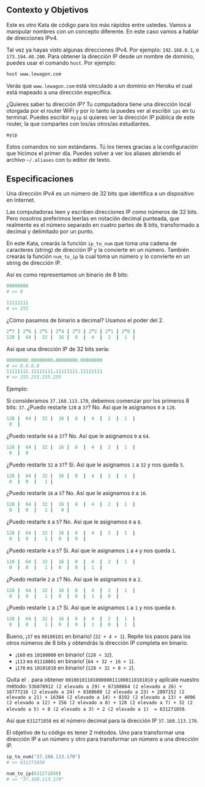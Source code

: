 ## Contexto y Objetivos

Este es otro Kata de código para los más rápidos entre ustedes. Vamos a manipular nombres con un concepto diferente. En este caso vamos a hablar de direcciones IPv4.

Tal vez ya hayas visto algunas direcciones IPv4. Por ejemplo:  `192.168.0.1`, o `173.194.40.200`. Para obtener la dirección IP desde un nombre de dominio, puedes usar el comando `host`. Por ejemplo:

```bash
host www.lewagon.com
```

Verás que `www.lewagon.com` está vinculado a un dominio en Heroku el cual está mapeado a una dirección específica.

¿Quieres saber tu dirección IP? Tu computadora tiene una dirección local otorgada por el router WiFi y por lo tanto la puedes ver al escribir `ips` en tu terminal. Puedes escribir `myip` si quieres ver la dirección IP pública de este router, la que compartes con los/as otros/as estudiantes.


```bash
myip
```

Estos comandos no son estándares. Tú los tienes gracias a la configuración que hicimos el primer día. Puedes volver a ver los aliases abriendo el archivo `~/.aliases` con tu editor de texto.

## Especificaciones

Una dirección IPv4 es un número de 32 bits que identifica a un dispositivo en Internet.

Las computadoras leen y escriben direcciones IP como números de 32 bits. Pero nosotros preferimos leerlas en notación decimal punteada, que realmente es el número separado en cuatro partes de 8 bits, transformado a decimal y delimitado por un punto.

En este Kata, crearás la función `ip_to_num` que toma una cadena de caracteres (string) de dirección IP y la convierte en un número. También crearás la función `num_to_ip` la cual toma un número y lo convierte en un string de dirección IP.

Así es como representamos un binario de 8 bits:

```ruby
00000000
# => 0

11111111
# => 255
```
¿Cómo pasamos de binario a decimal? Usamos el poder del 2.

```ruby
2^7 | 2^6 | 2^5 | 2^4 | 2^3 | 2^2 | 2^1 | 2^0 |
128 |  64 |  32 |  16 |  8  |  4  |  2  |  1  |
```


Así que una dirección IP de 32 bits sería:

```ruby
00000000.00000000.00000000.00000000
# => 0.0.0.0
11111111.11111111.11111111.11111111
# => 255.255.255.255
```

Ejemplo:

Si consideramos `37.160.113.170`, debemos comenzar por los primeros 8 bits: `37`. ¿Puedo restarle `128` a `37`? No. Así que le asignamos `0` a `128`.

```ruby
128 |  64 |  32 |  16 |  8  |  4  |  2  |  1  |
 0  |
```

¿Puedo restarle `64` a `37`? No. Así que le asignamos `0` a `64`.

```ruby
128 |  64 |  32 |  16 |  8  |  4  |  2  |  1  |
 0  |  0
```

¿Puedo restarle `32` a `37`? Sí. Así que le asignamos `1` a `32` y nos queda `5`.

```ruby
128 |  64 |  32 |  16 |  8  |  4  |  2  |  1  |
 0  |  0  |   1 |
```

¿Puedo restarle `16` a `5`? No. Así que le asignamos `0` a `16`.

```ruby
128 |  64 |  32 |  16 |  8  |  4  |  2  |  1  |
 0  |  0  |   1 |   0 |
```

¿Puedo restarle `8` a `5`? No. Así que le asignamos `0` a `8`.

```ruby
128 |  64 |  32 |  16 |  8  |  4  |  2  |  1  |
 0  |  0  |   1 |  0  |  0  |
```
¿Puedo restarle `4` a `5`? Si. Así que le asignamos `1` a `4` y nos queda `1`.

```ruby
128 |  64 |  32 |  16 |  8  |  4  |  2  |  1  |
 0  |  0  |   1 |  0  |  0  |  1  |
```

¿Puedo restarle `2` a `1`? No. Así que le asignamos `0` a `2`.

```ruby
128 |  64 |  32 |  16 |  8  |  4  |  2  |  1  |
 0  |  0  |   1 |  0  |  0  |  1  |  0  |
```

¿Puedo restarle `1` a `1`? Si. Así que le asignamos `1` a `1` y nos queda `0`.

```ruby
128 |  64 |  32 |  16 |  8  |  4  |  2  |  1  |
 0  |  0  |   1 |  0  |  0  |  1  |  0  |  1  |
```

Bueno, ¡`37` es  `00100101` en binario! (`32 + 4 + 1`). Repite los pasos para los otros números de 8 bits y obtendrás la dirección IP completa en binario.

- ¡`160` es `10100000` en binario! (`128 + 32`).
- ¡`113` es `01110001` en binario! (`64 + 32 + 16 + 1`).
- ¡`170` es `10101010` en binario! (`128 + 32 + 8 + 2`).

Quita el `.`  para obtener `00100101101000000111000110101010` y aplícale nuestro método: `536870912 (2 elevado a 29) + 67108864 (2 elevado a 26) + 16777216 (2 elevado a 24) + 8388608 (2 elevado a 23) + 2097152 (2 elevado a 21) + 16384 (2 elevado a 14) + 8192 (2 elevado a 13) + 4096 (2 elevado a 12) + 256 (2 elevado a 8) + 128 (2 elevado a 7) + 32 (2 elevado a 5) + 8 (2 elevado a 3) + 2 (2 elevado a 1)  = 631271850`.

Así que ```631271850``` es el número decimal para la dirección IP ```37.160.113.170```.

El objetivo de tu código es tener 2 métodos. Uno para transformar una dirección IP a un número y otro para transformar un número a una dirección IP.

```ruby
ip_to_num("37.160.113.170")
# => 631271850

num_to_ip(631271850)
# => "37.160.113.170"
```
